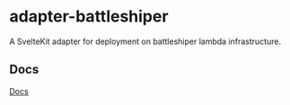 # adapter-battleshiper

A SvelteKit adapter for deployment on battleshiper lambda infrastructure.

## Docs

[Docs](https://github.com/megakuul/battleshiper/docs)